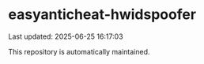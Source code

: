 # easyanticheat-hwidspoofer

Last updated: 2025-06-25 16:17:03

This repository is automatically maintained.
